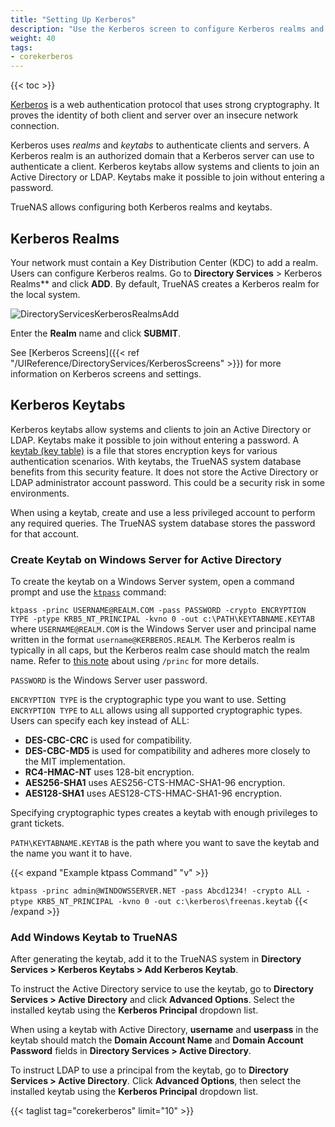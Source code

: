 ```yaml
---
title: "Setting Up Kerberos"
description: "Use the Kerberos screen to configure Kerberos realms and keytabs on your TrueNAS."
weight: 40
tags:
- corekerberos
---
```


{{< toc >}}

[Kerberos](https://web.mit.edu/kerberos/) is a web authentication protocol that uses strong cryptography. It proves the identity of both client and server over an insecure network connection.

Kerberos uses *realms* and *keytabs* to authenticate clients and servers.
A Kerberos realm is an authorized domain that a Kerberos server can use to authenticate a client.
Kerberos keytabs allow systems and clients to join an Active Directory or LDAP. Keytabs make it possible to join without entering a password.

TrueNAS allows configuring both Kerberos realms and keytabs.

## Kerberos Realms

Your network must contain a Key Distribution Center (KDC) to add a realm. 
Users can configure Kerberos realms. Go to **Directory Services** > Kerberos Realms** and click **ADD**.
By default, TrueNAS creates a Kerberos realm for the local system.

![DirectoryServicesKerberosRealmsAdd](/images/CORE/12.0/DirectoryServicesKerberosRealmsAdd.png "Directory Services Kerberos Realms Add")

Enter the **Realm** name and click **SUBMIT**.

See [Kerberos Screens]({{< ref "/UIReference/DirectoryServices/KerberosScreens" >}}) for more information on Kerberos screens and settings.

## Kerberos Keytabs

Kerberos keytabs allow systems and clients to join an Active Directory or LDAP. Keytabs make it possible to join without entering a password.
A [keytab (key table)](https://web.mit.edu/kerberos/krb5-devel/doc/basic/keytab_def.html) is a file that stores encryption keys for various authentication scenarios.
With keytabs, the TrueNAS system database benefits from this security feature. It does not store the Active Directory or LDAP administrator account password. This could be a security risk in some environments.

When using a keytab, create and use a less privileged account to perform any required queries. 
The TrueNAS system database stores the password for that account.

### Create Keytab on Windows Server for Active Directory

To create the keytab on a Windows Server system, open a command prompt and use the [`ktpass`](https://techjogging.com/create-keytab-file-for-kerberos-authentication-in-windows.html) command:

`ktpass -princ USERNAME@REALM.COM -pass PASSWORD -crypto ENCRYPTION TYPE -ptype KRB5_NT_PRINCIPAL -kvno 0 -out c:\PATH\KEYTABNAME.KEYTAB` where `USERNAME@REALM.COM` is the Windows Server user and principal name written in the format `username@KERBEROS.REALM`.
The Kerberos realm is typically in all caps, but the Kerberos realm case should match the realm name.
Refer to [this note](https://docs.microsoft.com/en-us/windows-server/administration/windows-commands/ktpass#BKMK_remarks) about using `/princ` for more details.

`PASSWORD` is the Windows Server user password.

`ENCRYPTION TYPE` is the cryptographic type you want to use. Setting `ENCRYPTION TYPE` to `ALL` allows using all supported cryptographic types.
Users can specify each key instead of ALL:
* **DES-CBC-CRC** is used for compatibility.
* **DES-CBC-MD5** is used for compatibility and adheres more closely to the MIT implementation.
* **RC4-HMAC-NT** uses 128-bit encryption.
* **AES256-SHA1** uses AES256-CTS-HMAC-SHA1-96 encryption.
* **AES128-SHA1** uses AES128-CTS-HMAC-SHA1-96 encryption.

Specifying cryptographic types creates a keytab with enough privileges to grant tickets.

`PATH\KEYTABNAME.KEYTAB` is the path where you want to save the keytab and the name you want it to have.

{{< expand "Example ktpass Command" "v" >}}

`ktpass -princ admin@WINDOWSSERVER.NET -pass Abcd1234! -crypto ALL -ptype KRB5_NT_PRINCIPAL -kvno 0 -out c:\kerberos\freenas.keytab`
{{< /expand >}}
### Add Windows Keytab to TrueNAS

After generating the keytab, add it to the TrueNAS system in **Directory Services > Kerberos Keytabs > Add Kerberos Keytab**.

To instruct the Active Directory service to use the keytab, go to **Directory Services > Active Directory** and click **Advanced Options**. Select the installed keytab using the **Kerberos Principal** dropdown list.

When using a keytab with Active Directory, **username** and **userpass** in the keytab should match the **Domain Account Name** and **Domain Account Password** fields in **Directory Services > Active Directory**.

To instruct LDAP to use a principal from the keytab,  go to **Directory Services > Active Directory**. Click **Advanced Options**, then select the installed keytab using the **Kerberos Principal** dropdown list.  

{{< taglist tag="corekerberos" limit="10" >}}
